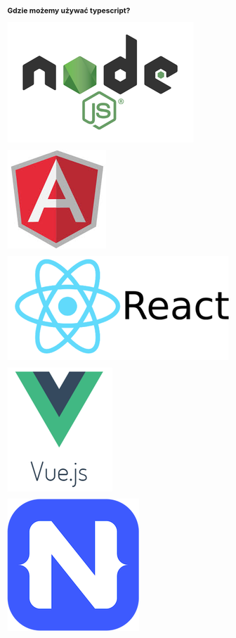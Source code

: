 ### Gdzie możemy używać typescript?
![](/assets/nodejs-logo.png)

![](/assets/angular_logo.jpg)

[![](/assets/react_logo.png)](https://www.typescriptlang.org/docs/handbook/react-&-webpack.html)

![](/assets/Vue_logo.png)

[![](/assets/NativeScript_logo.png)](https://www.nativescript.org/using-typescript-with-nativescript-when-developing-mobile-apps)